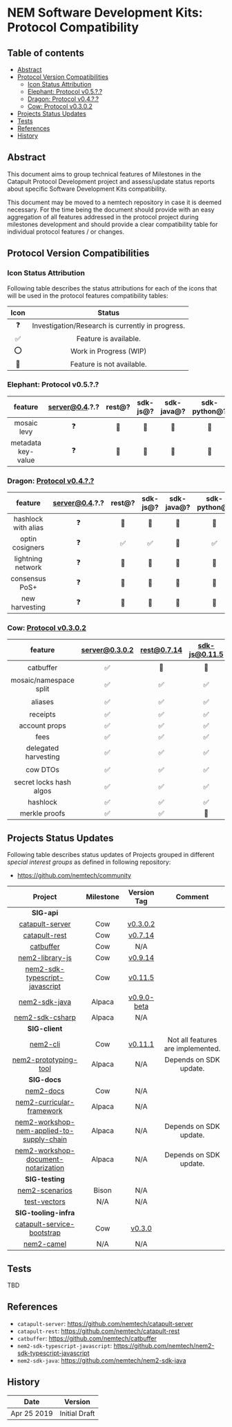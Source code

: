 # NEM Software Development Kits: Protocol Compatibility

## Table of contents

- [Abstract](#abstract)
- [Protocol Version Compatibilities](#protocol-version-compatibilities)
  - [Icon Status Attribution](#icon-status-attribution)
  - [Elephant: Protocol v0.5.?.?](#)
  - [Dragon: Protocol v0.4.?.?](#)
  - [Cow: Protocol v0.3.0.2](#cow-protocol-v0302)
- [Projects Status Updates](#projects-status-update)
- [Tests](#tests)
- [References](#references)
- [History](#history)

## Abstract

This document aims to group technical features of Milestones in the Catapult Protocol Development project and assess/update status reports about specific Software Development Kits compatibility.

This document may be moved to a nemtech repository in case it is deemed necessary. For the time being the document should provide with an easy aggregation of all features addressed in the protocol project during milestones development and should provide a clear compatibility table for individual protocol features / or changes.

## Protocol Version Compatibilities

### Icon Status Attribution

Following table describes the status attributions for each of the icons that will be used in the protocol features compatibility tables:

| Icon | Status |
| :-: | :-: |
| :question: | Investigation/Research is currently in progress. |
| :white_check_mark: | Feature is available. |
| :o: | Work in Progress (WIP) |
| :stop_sign: | Feature is not available. |

### Elephant: Protocol v0.5.?.?

| feature | server@0.4.?.? | rest@? | sdk-js@? | sdk-java@? | sdk-python@? | sdk-unity@? | sdk-php@? |
| :-: |:-: | :-: | :-: | :-: | :-: | :-: | :-: |
| mosaic levy | :question:  | :stop_sign:  | :stop_sign:  | :stop_sign:  | :stop_sign: | :stop_sign: | :stop_sign: |
| metadata key-value| :question:  | :stop_sign:  | :stop_sign:  | :stop_sign:  | :stop_sign: | :stop_sign: | :stop_sign: |

### Dragon: [Protocol v0.4.?.?](https://github.com/nemtech/catapult-server/milestone/5)

| feature | server@0.4.?.? | rest@? | sdk-js@? | sdk-java@? | sdk-python@? | sdk-unity@? | sdk-php@? |
| :-: |:-: | :-: | :-: | :-: | :-: | :-: | :-: |
| hashlock with alias | :question:  | :stop_sign:  | :stop_sign:  | :stop_sign:  | :stop_sign: | :stop_sign: | :stop_sign: |
| optin cosigners | :question:  | :white_check_mark:  | :white_check_mark:  | :stop_sign:  | :white_check_mark: | :stop_sign: | :stop_sign: |
| lightning network | :question:  | :stop_sign:  | :stop_sign:  | :stop_sign:  | :stop_sign: | :stop_sign: | :stop_sign: |
| consensus PoS+ | :question:  | :stop_sign:  | :stop_sign:  | :stop_sign:  | :stop_sign: | :stop_sign: | :stop_sign: |
| new harvesting | :question:  | :stop_sign:  | :stop_sign:  | :stop_sign:  | :stop_sign: | :stop_sign: | :stop_sign: |

### Cow: [Protocol v0.3.0.2](https://github.com/nemtech/catapult-server/milestone/3)

| feature | [server@0.3.0.2](https://github.com/nemtech/catapult-server/releases/tag/v0.3.0.2) | [rest@0.7.14](https://github.com/nemtech/catapult-rest/releases/tag/v0.7.14) | [sdk-js@0.11.5](https://github.com/nemtech/nem2-sdk-typescript-javascript/releases/tag/v0.11.5) | [sdk-java@0.9.0](https://github.com/nemtech/nem2-sdk-java/releases/tag/v0.9.0-beta) | sdk-python@? | sdk-unity@? | sdk-php@? |
| :-: |:-: | :-: | :-: | :-: | :-: | :-: | :-: |
| catbuffer | :white_check_mark:  | :stop_sign:  | :stop_sign:  |  :stop_sign: | :o: | :stop_sign: | :stop_sign: |
| mosaic/namespace split | :white_check_mark:  | :white_check_mark:  | :white_check_mark:  | :o:  | :white_check_mark: | :stop_sign: | :stop_sign: |
| aliases | :white_check_mark:  | :white_check_mark:  | :white_check_mark:  | :o:  | :white_check_mark: | :stop_sign: | :stop_sign: |
| receipts | :white_check_mark:  | :white_check_mark:  | :white_check_mark:  | :stop_sign: | :stop_sign: | :stop_sign: | :stop_sign: |
| account props | :white_check_mark:  | :white_check_mark:  | :white_check_mark:  | :stop_sign:  | :stop_sign: | :stop_sign: | :stop_sign: |
| fees | :white_check_mark:  | :white_check_mark:  | :white_check_mark:  | :white_check_mark: | :white_check_mark: | :stop_sign: | :stop_sign: |
| delegated harvesting | :white_check_mark:  | :white_check_mark:  | :white_check_mark:  | :stop_sign:  | :stop_sign: | :stop_sign: | :stop_sign: |
| cow DTOs | :white_check_mark:  | :white_check_mark:  | :white_check_mark:  | :white_check_mark:  |  :o: | :stop_sign: | :stop_sign: |
| secret locks hash algos | :white_check_mark:  | :white_check_mark:  | :white_check_mark:  | :white_check_mark:  | :stop_sign: | :stop_sign: | :stop_sign: |
| hashlock | :white_check_mark:  | :white_check_mark:  | :white_check_mark:  | :white_check_mark:  | :white_check_mark: | :stop_sign: | :stop_sign: |
| merkle proofs | :white_check_mark:  | :white_check_mark:  | :stop_sign:  | :stop_sign:  | :stop_sign: | :stop_sign: | :stop_sign: |

## Projects Status Updates

Following table describes status updates of Projects grouped in different _special interest groups_ as defined in following repository:

  - https://github.com/nemtech/community

| Project | Milestone | Version Tag | Comment |
| :-:  | :-: | :-: | :-: |
|**SIG-api** | | | |
| [catapult-server](https://github.com/nemtech/catapult-server) | Cow | [v0.3.0.2](https://github.com/nemtech/catapult-server/releases/tag/v0.3.0.2) | |
| [catapult-rest](https://github.com/nemtech/catapult-server) | Cow | [v0.7.14](https://github.com/nemtech/catapult-rest/releases/tag/v0.7.14) | |
| [catbuffer](https://github.com/nemtech/catbuffer) | Cow | N/A | |
| [nem2-library-js](https://github.com/nemtech/nem2-library-js) | Cow | [v0.9.14](https://github.com/nemtech/nem2-library-js/releases/tag/v0.9.14) | |
| [nem2-sdk-typescript-javascript](https://github.com/nemtech/nem2-sdk-typescript-javascript) | Cow | [v0.11.5](https://github.com/nemtech/nem2-sdk-typescript-javascript/releases/tag/v0.11.5) | |
| [nem2-sdk-java](https://github.com/nemtech/nem2-sdk-java) | Alpaca | [v0.9.0-beta](https://github.com/nemtech/nem2-sdk-java/releases/tag/v0.9.0-beta) | |
| [nem2-sdk-csharp](https://github.com/nemtech/nem2-sdk-csharp) | Alpaca | N/A | |
|**SIG-client** | | | |
| [nem2-cli](https://github.com/nemtech/nem2-cli) | Cow | [v0.11.1](https://github.com/nemtech/nem2-cli/releases/tag/v0.11.1) | Not all features are implemented. |
| [nem2-prototyping-tool](https://github.com/nemtech/nem2-prototyping-tool) | Alpaca | N/A | Depends on SDK update.|
|**SIG-docs** | | |
| [nem2-docs](https://github.com/nemtech/nem2-docs) | Cow | N/A| |
| [nem2-curricular-framework](https://github.com/nemtech/nem2-curricular-framework) | Alpaca | N/A| |
| [nem2-workshop-nem-applied-to-supply-chain](https://github.com/nemtech/nem2-workshop-nem-applied-to-supply-chain) | Alpaca | N/A | Depends on SDK update. |
| [nem2-workshop-document-notarization](https://github.com/nemtech/nem2-workshop-document-notarization) | Alpaca |  N/A | Depends on SDK update. |
|**SIG-testing** | | | |
| [nem2-scenarios](https://github.com/nemtech/nem2-scenarios) | Bison | N/A | |
| [test-vectors](https://github.com/nemtech/test-vectors) | N/A | N/A | |
|**SIG-tooling-infra** | | |  |
| [catapult-service-bootstrap](https://github.com/nemtech/catapult-service-bootstrap) | Cow | [v0.3.0](https://github.com/tech-bureau/catapult-service-bootstrap/releases/tag/v0.3.0) | |
| [nem2-camel](https://github.com/nemtech/nem2-camel) | N/A | N/A | |

## Tests

TBD

## References

- `catapult-server`: https://github.com/nemtech/catapult-server
- `catapult-rest`: https://github.com/nemtech/catapult-rest
- `catbuffer`:  https://github.com/nemtech/catbuffer
- `nem2-sdk-typescript-javascript`: https://github.com/nemtech/nem2-sdk-typescript-javascript
- `nem2-sdk-java`: https://github.com/nemtech/nem2-sdk-java

## History

| **Date**      | **Version**   |
| ------------- | ------------- |
| Apr 25 2019    | Initial Draft |

